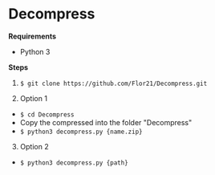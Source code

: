 # Decompress

**Requirements**

- Python 3

**Steps**

1. `$ git clone https://github.com/Flor21/Decompress.git`

2. Option 1

- `$ cd Decompress`
- Copy the compressed into the folder "Decompress"
- `$ python3 decompress.py {name.zip}`

3. Option 2

- `$ python3 decompress.py {path}`
